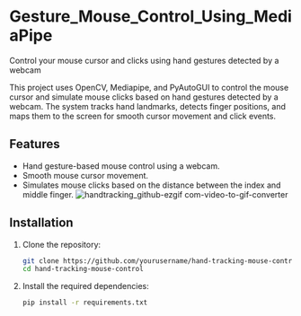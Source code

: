 # Gesture_Mouse_Control_Using_MediaPipe
Control your mouse cursor and clicks using hand gestures detected by a webcam

This project uses OpenCV, Mediapipe, and PyAutoGUI to control the mouse cursor and simulate mouse clicks based on hand gestures detected by a webcam. The system tracks hand landmarks, detects finger positions, and maps them to the screen for smooth cursor movement and click events.

## Features
- Hand gesture-based mouse control using a webcam.
- Smooth mouse cursor movement.
- Simulates mouse clicks based on the distance between the index and middle finger.
![handtracking_github-ezgif com-video-to-gif-converter](https://github.com/user-attachments/assets/b4c604c6-4fd6-47ad-b826-ab68f685887b)

## Installation
1. Clone the repository:
   ```bash
   git clone https://github.com/yourusername/hand-tracking-mouse-control.git
   cd hand-tracking-mouse-control
2. Install the required dependencies:
   ```bash
   pip install -r requirements.txt
